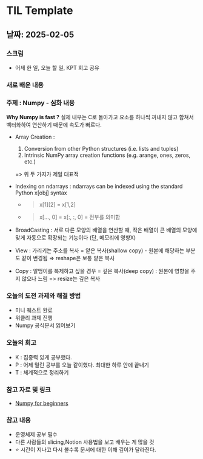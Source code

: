 # TIL Template

## 날짜: 2025-02-05

### 스크럼
- 어제 한 일, 오늘 할 일, KPT 회고 공유

### 새로 배운 내용
### 주제 : Numpy  - 심화 내용
   **Why Numpy is fast ?** 실제 내부는 C로 돌아가고 요소를 하나씩 꺼내지 않고 합쳐서 벡터화하여 연산하기 때문에 속도가 빠르다.
- Array Creation : 
    1. Conversion from other Python structures (i.e. lists and tuples)
    2. Intrinsic NumPy array creation functions (e.g. arange, ones, zeros, etc.)
    
    => 위 두 가지가 제일 대표적
- Indexing on ndarrays : ndarrays can be indexed using the standard Python x[obj] syntax
    - > x[1][2] = x[1,2] 
    - > x[..., 0] = x[:, :, 0] = 전부를 의미함
- BroadCasting : 서로 다른 모양의 배열을 연산할 때, 작은 배열이 큰 배열의 모양에 맞게 자동으로 확장되는 기능이다 (단, 메모리에 영향X)
- View : 가리키는 주소를 복사 = 얕은 복사(shallow copy) - 원본에 해당하는 부분도 같이 변경됨  ⇒ reshape은 보통 얕은 복사
- Copy : 알맹이를 복제하고 싶을 경우 = 깊은 복사(deep copy) : 원본에 영향을 주지 않으나 느림 => resize는 깊은 복사
  
### 오늘의 도전 과제와 해결 방법
- 미니 퀘스트 완료
- 위클리 과제 진행
- Numpy 공식문서 읽어보기

### 오늘의 회고
- K : 집중력 있게 공부했다.
- P : 어제 밀린 공부를 오늘 같이했다. 최대한 하루 안에 끝내기
- T : 체계적으로 정리하기

### 참고 자료 및 링크
- [Numpy for beginners](https://numpy.org/doc/stable/user/absolute_beginners.html)

### 참고 내용
- 운영체제 공부 필수
- 다른 사람들의 slicing,Notion 사용법을 보고 배우는 게 많을 것
- ⭐️ 시간이 지나고 다시 볼수록 문서에 대한 이해 깊이가 달라진다.

